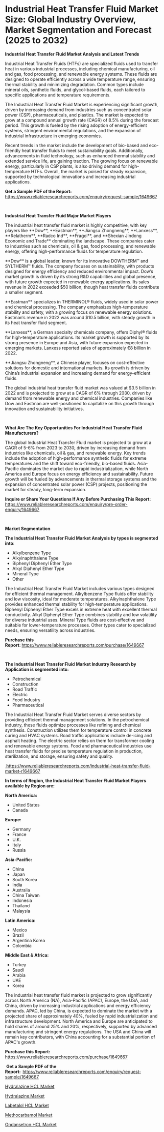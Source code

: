 <p><h1>Industrial Heat Transfer Fluid Market Size: Global Industry Overview, Market Segmentation and Forecast (2025 to 2032)</h1></p><p><strong>Industrial Heat Transfer Fluid Market Analysis and Latest Trends</strong></p>
<p><p>Industrial Heat Transfer Fluids (HTFs) are specialized fluids used to transfer heat in various industrial processes, including chemical manufacturing, oil and gas, food processing, and renewable energy systems. These fluids are designed to operate efficiently across a wide temperature range, ensuring thermal stability and minimizing degradation. Common types include mineral oils, synthetic fluids, and glycol-based fluids, each tailored to specific applications and temperature requirements.</p><p>The Industrial Heat Transfer Fluid Market is experiencing significant growth, driven by increasing demand from industries such as concentrated solar power (CSP), pharmaceuticals, and plastics. The market is expected to grow at a compound annual growth rate (CAGR) of 8.5% during the forecast period. This growth is fueled by the rising adoption of energy-efficient systems, stringent environmental regulations, and the expansion of industrial infrastructure in emerging economies.</p><p>Recent trends in the market include the development of bio-based and eco-friendly heat transfer fluids to meet sustainability goals. Additionally, advancements in fluid technology, such as enhanced thermal stability and extended service life, are gaining traction. The growing focus on renewable energy, particularly in CSP plants, is also driving demand for high-temperature HTFs. Overall, the market is poised for steady expansion, supported by technological innovations and increasing industrial applications.</p></p>
<p><strong>Get a Sample PDF of the Report:&nbsp;</strong> <a href="https://www.reliableresearchreports.com/enquiry/request-sample/1649667?utm_campaign=38&utm_medium=2&utm_source=Github&utm_content=ia&utm_term=27012025&utm_id=industrial-heat-transfer-fluid">https://www.reliableresearchreports.com/enquiry/request-sample/1649667</a></p>
<p>&nbsp;</p>
<p><strong>Industrial Heat Transfer Fluid Major Market Players</strong></p>
<p><p>The industrial heat transfer fluid market is highly competitive, with key players like **Dow**, **Eastman**, **Jiangsu Zhongneng**, **Lanxess**, **Relatherm**, **Radco Ind**, **Fragol**, and **Shexian Jindong Economic and Trade** dominating the landscape. These companies cater to industries such as chemicals, oil & gas, food processing, and renewable energy, offering high-performance fluids for temperature regulation.</p><p>**Dow** is a global leader, known for its innovative DOWTHERM™ and SYLTHERM™ fluids. The company focuses on sustainability, with products designed for energy efficiency and reduced environmental impact. Dow’s market growth is driven by its strong R&D capabilities and global presence, with future growth expected in renewable energy applications. Its sales revenue in 2022 exceeded $50 billion, though heat transfer fluids contribute a smaller segment.</p><p>**Eastman** specializes in THERMINOL® fluids, widely used in solar power and chemical processing. The company emphasizes high-temperature stability and safety, with a growing focus on renewable energy solutions. Eastman’s revenue in 2022 was around $10.5 billion, with steady growth in its heat transfer fluid segment.</p><p>**Lanxess**, a German specialty chemicals company, offers Diphyl® fluids for high-temperature applications. Its market growth is supported by its strong presence in Europe and Asia, with future expansion expected in emerging markets. Lanxess reported sales of approximately €8 billion in 2022.</p><p>**Jiangsu Zhongneng**, a Chinese player, focuses on cost-effective solutions for domestic and international markets. Its growth is driven by China’s industrial expansion and increasing demand for energy-efficient fluids.</p><p>The global industrial heat transfer fluid market was valued at $3.5 billion in 2022 and is projected to grow at a CAGR of 6% through 2030, driven by demand from renewable energy and chemical industries. Companies like Dow and Eastman are well-positioned to capitalize on this growth through innovation and sustainability initiatives.</p></p>
<p>&nbsp;</p>
<p><strong>What Are The Key Opportunities For Industrial Heat Transfer Fluid Manufacturers?</strong></p>
<p><p>The global Industrial Heat Transfer Fluid market is projected to grow at a CAGR of 5-6% from 2023 to 2030, driven by increasing demand from industries like chemicals, oil & gas, and renewable energy. Key trends include the adoption of high-performance synthetic fluids for extreme temperatures and the shift toward eco-friendly, bio-based fluids. Asia-Pacific dominates the market due to rapid industrialization, while North America and Europe focus on energy efficiency and sustainability. Future growth will be fueled by advancements in thermal storage systems and the expansion of concentrated solar power (CSP) projects, positioning the market for steady, long-term expansion.</p></p>
<p><strong>Inquire or Share Your Questions If Any Before Purchasing This Report:</strong> <a href="https://www.reliableresearchreports.com/enquiry/pre-order-enquiry/1649667?utm_campaign=38&utm_medium=2&utm_source=Github&utm_content=ia&utm_term=27012025&utm_id=industrial-heat-transfer-fluid">https://www.reliableresearchreports.com/enquiry/pre-order-enquiry/1649667</a></p>
<p>&nbsp;</p>
<p><strong>Market Segmentation</strong></p>
<p><strong>The Industrial Heat Transfer Fluid Market Analysis by types is segmented into:</strong></p>
<p><ul><li>Alkylbenzene Type</li><li>Alkylnaphthalene Type</li><li>Biphenyl Diphenyl Ether Type</li><li>Alkyl Diphenyl Ether Type</li><li>Mineral Type</li><li>Other</li></ul></p>
<p><p>The Industrial Heat Transfer Fluid Market includes various types designed for efficient thermal management. Alkylbenzene Type fluids offer stability and low viscosity, ideal for moderate temperatures. Alkylnaphthalene Type provides enhanced thermal stability for high-temperature applications. Biphenyl Diphenyl Ether Type excels in extreme heat with excellent thermal conductivity. Alkyl Diphenyl Ether Type combines stability and low volatility for diverse industrial uses. Mineral Type fluids are cost-effective and suitable for lower-temperature processes. Other types cater to specialized needs, ensuring versatility across industries.</p></p>
<p><strong>Purchase this Report:&nbsp;</strong><a href="https://www.reliableresearchreports.com/purchase/1649667?utm_campaign=38&utm_medium=2&utm_source=Github&utm_content=ia&utm_term=27012025&utm_id=industrial-heat-transfer-fluid">https://www.reliableresearchreports.com/purchase/1649667</a></p>
<p>&nbsp;</p>
<p><strong>The Industrial Heat Transfer Fluid Market Industry Research by Application is segmented into:</strong></p>
<p><ul><li>Petrochemical</li><li>Construction</li><li>Road Traffic</li><li>Electric</li><li>Food Industry</li><li>Pharmaceutical</li></ul></p>
<p><p>The Industrial Heat Transfer Fluid Market serves diverse sectors by providing efficient thermal management solutions. In the petrochemical industry, these fluids optimize processes like refining and chemical synthesis. Construction utilizes them for temperature control in concrete curing and HVAC systems. Road traffic applications include de-icing and asphalt heating. The electric sector relies on them for transformer cooling and renewable energy systems. Food and pharmaceutical industries use heat transfer fluids for precise temperature regulation in production, sterilization, and storage, ensuring safety and quality.</p></p>
<p><a href="https://www.reliableresearchreports.com/industrial-heat-transfer-fluid-market-r1649667?utm_campaign=38&utm_medium=2&utm_source=Github&utm_content=ia&utm_term=27012025&utm_id=industrial-heat-transfer-fluid">&nbsp;https://www.reliableresearchreports.com/industrial-heat-transfer-fluid-market-r1649667</a></p>
<p><strong>In terms of Region, the Industrial Heat Transfer Fluid Market Players available by Region are:</strong></p>
<p>
    <p> <strong> North America: </strong>
        <ul>
            <li>United States</li>
            <li>Canada</li>
        </ul>
        </p> 
    <p> <strong> Europe: </strong>
        <ul>
            <li>Germany</li>
            <li>France</li>
            <li>U.K.</li>
            <li>Italy</li>
            <li>Russia</li>
        </ul>
        </p> 
    <p> <strong> Asia-Pacific: </strong>
        <ul>
            <li>China</li>
            <li>Japan</li>
            <li>South Korea</li>
            <li>India</li>
            <li>Australia</li>
            <li>China Taiwan</li>
            <li>Indonesia</li>
            <li>Thailand</li>
            <li>Malaysia</li>
        </ul>
        </p> 
    <p> <strong> Latin America: </strong>
        <ul>
            <li>Mexico</li>
            <li>Brazil</li>
            <li>Argentina Korea</li>
            <li>Colombia</li>
        </ul>
        </p> 
    <p> <strong> Middle East & Africa: </strong>
        <ul>
            <li>Turkey</li>
            <li>Saudi</li>
            <li>Arabia</li>
            <li>UAE</li>
            <li>Korea</li>
        </ul>
    </p>
    </p>
<p><p>The industrial heat transfer fluid market is projected to grow significantly across North America (NA), Asia-Pacific (APAC), Europe, the USA, and China, driven by increasing industrial applications and energy efficiency demands. APAC, led by China, is expected to dominate the market with a projected share of approximately 40%, fueled by rapid industrialization and infrastructure development. North America and Europe are anticipated to hold shares of around 25% and 20%, respectively, supported by advanced manufacturing and stringent energy regulations. The USA and China will remain key contributors, with China accounting for a substantial portion of APAC's growth.</p></p>
<p><strong>Purchase this Report: </strong><a href="https://www.reliableresearchreports.com/purchase/1649667?utm_campaign=38&utm_medium=2&utm_source=Github&utm_content=ia&utm_term=27012025&utm_id=industrial-heat-transfer-fluid">https://www.reliableresearchreports.com/purchase/1649667</a></p>
<p>&nbsp;<strong>Get a Sample PDF of the Report:&nbsp;&nbsp;</strong><a href="https://www.reliableresearchreports.com/enquiry/request-sample/1649667?utm_campaign=38&utm_medium=2&utm_source=Github&utm_content=ia&utm_term=27012025&utm_id=industrial-heat-transfer-fluid">https://www.reliableresearchreports.com/enquiry/request-sample/1649667</a></p>
<p><strong></strong></p>
<p><p><a href="https://github.com/hartsockdonnette82/Market-Research-Report-List-1/blob/main/hydralazine-hcl-market.md?utm_campaign=38&utm_medium=2&utm_source=Github&utm_content=ia&utm_term=27012025&utm_id=industrial-heat-transfer-fluid">Hydralazine HCL Market</a></p><p><a href="https://github.com/birnbaumbulah0/Market-Research-Report-List-1/blob/main/hydralazine-market.md?utm_campaign=38&utm_medium=2&utm_source=Github&utm_content=ia&utm_term=27012025&utm_id=industrial-heat-transfer-fluid">Hydralazine Market</a></p><p><a href="https://github.com/jawelling7979/Market-Research-Report-List-1/blob/main/labetalol-hcl-market.md?utm_campaign=38&utm_medium=2&utm_source=Github&utm_content=ia&utm_term=27012025&utm_id=industrial-heat-transfer-fluid">Labetalol HCL Market</a></p><p><a href="https://github.com/biomochaben4/Market-Research-Report-List-1/blob/main/methocarbamol-market.md?utm_campaign=38&utm_medium=2&utm_source=Github&utm_content=ia&utm_term=27012025&utm_id=industrial-heat-transfer-fluid">Methocarbamol Market</a></p><p><a href="https://github.com/akaalahk/Market-Research-Report-List-1/blob/main/ondansetron-hcl-market.md?utm_campaign=38&utm_medium=2&utm_source=Github&utm_content=ia&utm_term=27012025&utm_id=industrial-heat-transfer-fluid">Ondansetron HCL Market</a></p></p>